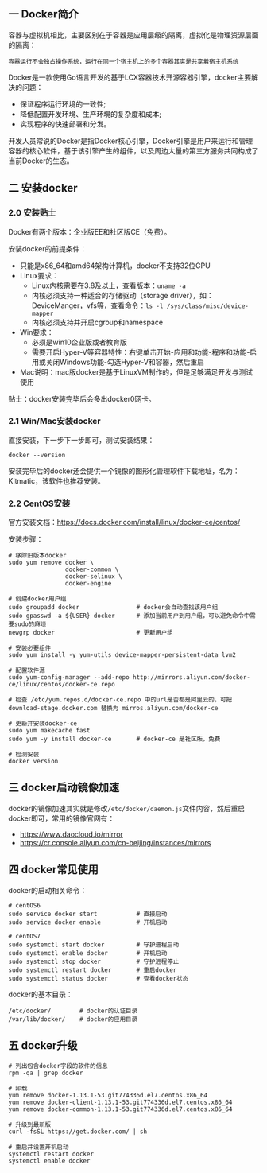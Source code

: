 ## 一 Docker简介

容器与虚拟机相比，主要区别在于容器是应用层级的隔离，虚拟化是物理资源层面的隔离：
```
容器运行不会独占操作系统，运行在同一个宿主机上的多个容器其实是共享着宿主机系统
```

Docker是一款使用Go语言开发的基于LCX容器技术开源容器引擎，docker主要解决的问题：
- 保证程序运行环境的一致性; 
- 降低配置开发环境、生产环境的复杂度和成本; 
- 实现程序的快速部署和分发。

开发人员常说的Docker是指Docker核心引擎，Docker引擎是用户来运行和管理容器的核心软件，基于该引擎产生的组件，以及周边大量的第三方服务共同构成了当前Docker的生态。  

## 二 安装docker

### 2.0 安装贴士

Docker有两个版本：企业版EE和社区版CE（免费）。   

安装docker的前提条件：
- 只能是x86_64和amd64架构计算机，docker不支持32位CPU
- Linux要求：
  - Linux内核需要在3.8及以上，查看版本：`uname -a`
  - 内核必须支持一种适合的存储驱动（storage driver），如：DeviceManger，vfs等，查看命令：`ls -l /sys/class/misc/device-mapper`
  - 内核必须支持并开启cgroup和namespace
- Win要求：
  - 必须是win10企业版或者教育版
  - 需要开启Hyper-V等容器特性：右键单击开始-应用和功能-程序和功能-启用或关闭Windows功能-勾选Hyper-V和容器，然后重启
- Mac说明：mac版docker是基于LinuxVM制作的，但是足够满足开发与测试使用

贴士：docker安装完毕后会多出docker0网卡。

### 2.1 Win/Mac安装docker

直接安装，下一步下一步即可，测试安装结果：
```
docker --version
```

安装完毕后的docker还会提供一个镜像的图形化管理软件下载地址，名为：Kitmatic，该软件也推荐安装。  

### 2.2  CentOS安装

官方安装文档：https://docs.docker.com/install/linux/docker-ce/centos/  

安装步骤：
```
# 移除旧版本docker
sudo yum remove docker \
                docker-common \
                docker-selinux \
                docker-engine

# 创建docker用户组
sudo groupadd docker                # docker会自动查找该用户组
sudo gpasswd -a ${USER} docker      # 添加当前用户到用户组，可以避免命令中需要sudo的麻烦
newgrp docker                       # 更新用户组

# 安装必要组件
sudo yum install -y yum-utils device-mapper-persistent-data lvm2

# 配置软件源
sudo yum-config-manager --add-repo http://mirrors.aliyun.com/docker-ce/linux/centos/docker-ce.repo

# 检查 /etc/yum.repos.d/docker-ce.repo 中的url是否都是阿里云的，可把 download-stage.docker.com 替换为 mirros.aliyun.com/docker-ce   

# 更新并安装docker-ce
sudo yum makecache fast
sudo yum -y install docker-ce       # docker-ce 是社区版，免费

# 检测安装
docker version
```

## 三 docker启动镜像加速

docker的镜像加速其实就是修改`/etc/docker/daemon.js`文件内容，然后重启docker即可，常用的镜像官网有：
- https://www.daocloud.io/mirror 
- https://cr.console.aliyun.com/cn-beijing/instances/mirrors

## 四 docker常见使用

docker的启动相关命令：
```
# centOS6
sudo service docker start           # 直接启动
sudo service docker enable          # 开机启动

# centOS7
sudo systemctl start docker         # 守护进程启动
sudo systemctl enable docker        # 开机启动
sudo systemctl stop docker          # 守护进程停止
sudo systemctl restart docker       # 重启docker
sudo systemctl status docker        # 查看docker状态
```

docker的基本目录：
```
/etc/docker/        # docker的认证目录
/var/lib/docker/    # docker的应用目录
```

## 五 docker升级

```
# 列出包含docker字段的软件的信息
rpm -qa | grep docker

# 卸载 
yum remove docker-1.13.1-53.git774336d.el7.centos.x86_64
yum remove docker-client-1.13.1-53.git774336d.el7.centos.x86_64
yum remove docker-common-1.13.1-53.git774336d.el7.centos.x86_64

# 升级到最新版
curl -fsSL https://get.docker.com/ | sh

# 重启并设置开机启动
systemctl restart docker
systemctl enable docker
```